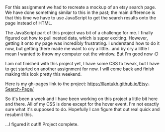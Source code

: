 For this assignment we had to recreate a mockup of an etsy search page. We have done something similar to this in the past; the main difference is that this time we have to use JavaScript to get the search results onto the page instead of HTML.

The JavaScript part of this project was bit of a challenge for me. I finally figured out how to pull nested data, which is super exciting. However, getting it onto my page was incredibly frustrating. I understand how to do it now, but getting there made me want to cry a little...and by cry a little I mean I wanted to throw my computer out the window. But I'm good now :D

I am not finished with this project yet, I have some CSS to tweak, but I have to get started on another assignment for now. I will come back and finish making this look pretty this weekend.

Here is my gh-pages link to the project:
https://llantukh.github.io/Etsy-Search-Page/

So it's been a week and I have been working on this project a little bit here and there. All of my CSS is done except for the hover event. I'm not exactly sure what it's supposed to do. Hopefully I can figure that out real quick and resubmit this.

...I figured it out!!! Project complete.
